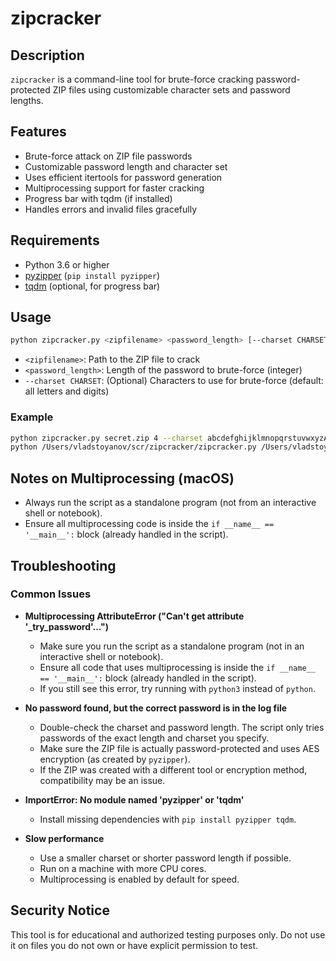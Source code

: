 
# zipcracker

## Description
`zipcracker` is a command-line tool for brute-force cracking password-protected ZIP files using customizable character sets and password lengths.

## Features
- Brute-force attack on ZIP file passwords
- Customizable password length and character set
- Uses efficient itertools for password generation
- Multiprocessing support for faster cracking
- Progress bar with tqdm (if installed)
- Handles errors and invalid files gracefully

## Requirements
- Python 3.6 or higher
- [pyzipper](https://pypi.org/project/pyzipper/) (`pip install pyzipper`)
- [tqdm](https://pypi.org/project/tqdm/) (optional, for progress bar)

## Usage

```sh
python zipcracker.py <zipfilename> <password_length> [--charset CHARSET]
```

- `<zipfilename>`: Path to the ZIP file to crack
- `<password_length>`: Length of the password to brute-force (integer)
- `--charset CHARSET`: (Optional) Characters to use for brute-force (default: all letters and digits)

### Example

```sh
python zipcracker.py secret.zip 4 --charset abcdefghijklmnopqrstuvwxyzABCDEFGHIJKLMNOPQRSTUVWXYZ0123456789
python /Users/vladstoyanov/scr/zipcracker/zipcracker.py /Users/vladstoyanov/scr/zipcracker/README_protected.zip 4
```

## Notes on Multiprocessing (macOS)
- Always run the script as a standalone program (not from an interactive shell or notebook).
- Ensure all multiprocessing code is inside the `if __name__ == '__main__':` block (already handled in the script).

## Troubleshooting

### Common Issues

- **Multiprocessing AttributeError ("Can't get attribute '_try_password'...")**
    - Make sure you run the script as a standalone program (not in an interactive shell or notebook).
    - Ensure all code that uses multiprocessing is inside the `if __name__ == '__main__':` block (already handled in the script).
    - If you still see this error, try running with `python3` instead of `python`.

- **No password found, but the correct password is in the log file**
    - Double-check the charset and password length. The script only tries passwords of the exact length and charset you specify.
    - Make sure the ZIP file is actually password-protected and uses AES encryption (as created by `pyzipper`).
    - If the ZIP was created with a different tool or encryption method, compatibility may be an issue.

- **ImportError: No module named 'pyzipper' or 'tqdm'**
    - Install missing dependencies with `pip install pyzipper tqdm`.

- **Slow performance**
    - Use a smaller charset or shorter password length if possible.
    - Run on a machine with more CPU cores.
    - Multiprocessing is enabled by default for speed.

## Security Notice
This tool is for educational and authorized testing purposes only. Do not use it on files you do not own or have explicit permission to test.
